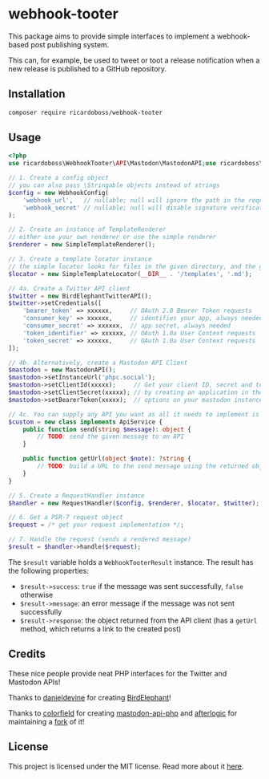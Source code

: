 # webhook-tooter

This package aims to provide simple interfaces to implement a webhook-based post publishing system.

This can, for example, be used to tweet or toot a release notification when a new release is published to a GitHub
repository.

## Installation

```bash
composer require ricardoboss/webhook-tooter
```

## Usage

```php
<?php
use ricardoboss\WebhookTooter\API\Mastodon\MastodonAPI;use ricardoboss\WebhookTooter\API\Twitter\BirdElephantTwitterAPI;use ricardoboss\WebhookTooter\ApiService;use ricardoboss\WebhookTooter\RequestHandler;use ricardoboss\WebhookTooter\Simple\SimpleTemplateLocator;use ricardoboss\WebhookTooter\Simple\SimpleTemplateRenderer;use ricardoboss\WebhookTooter\WebhookConfig;

// 1. Create a config object
// you can also pass \Stringable objects instead of strings
$config = new WebhookConfig(
    'webhook_url',   // nullable; null will ignore the path in the request
    'webhook_secret' // nullable; null will disable signature verification
);

// 2. Create an instance of TemplateRenderer
// either use your own renderer or use the simple renderer
$renderer = new SimpleTemplateRenderer();

// 3. Create a template locator instance
// the simple locator looks for files in the given directory, and the given extension (name is passed to the getMatchingTemplate method)
$locator = new SimpleTemplateLocator(__DIR__ . '/templates', '.md');

// 4a. Create a Twitter API client
$twitter = new BirdElephantTwitterAPI();
$twitter->setCredentials([
    'bearer_token' => xxxxxx,     // OAuth 2.0 Bearer Token requests
    'consumer_key' => xxxxxx,     // identifies your app, always needed
    'consumer_secret' => xxxxxx,  // app secret, always needed
    'token_identifier' => xxxxxx, // OAuth 1.0a User Context requests
    'token_secret' => xxxxxx,     // OAuth 1.0a User Context requests
]);

// 4b. Alternatively, create a Mastodon API Client
$mastodon = new MastodonAPI();
$mastodon->setInstanceUrl('phpc.social');
$mastodon->setClientId(xxxxx);     // Get your client ID, secret and token
$mastodon->setClientSecret(xxxxx); // by creating an application in the developer
$mastodon->setBearerToken(xxxxx);  // options on your mastodon instance.

// 4c. You can supply any API you want as all it needs to implement is the ApiService interface
$custom = new class implements ApiService {
    public function send(string $message): object {
        // TODO: send the given message to an API
    }

    public function getUrl(object $note): ?string {
        // TODO: build a URL to the send message using the returned object
    }
}

// 5. Create a RequestHandler instance
$handler = new RequestHandler($config, $renderer, $locator, $twitter);

// 6. Get a PSR-7 request object
$request = /* get your request implementation */;

// 7. Handle the request (sends a rendered message)
$result = $handler->handle($request);
```

The `$result` variable holds a `WebhookTooterResult` instance.
The result has the following properties:

- `$result->success`: `true` if the message was sent successfully, `false` otherwise
- `$result->message`: an error message if the message was not sent successfully
- `$result->response`: the object returned from the API client (has a `getUrl` method, which returns a link to the
  created post)

## Credits

These nice people provide neat PHP interfaces for the Twitter and Mastodon APIs!

Thanks to [danieldevine](https://github.com/danieldevine) for
creating [BirdElephant](https://github.com/danieldevine/bird-elephant)!

Thanks to [colorfield](https://github.com/colorfield) for
creating [mastodon-api-php](https://github.com/colorfield/mastodon-api-php)
and [afterlogic](https://github.com/afterlogic) for maintaining a [fork](https://github.com/afterlogic/mastodon-api-php)
of it!

## License

This project is licensed under the MIT license. Read more about it [here](./LICENSE).

